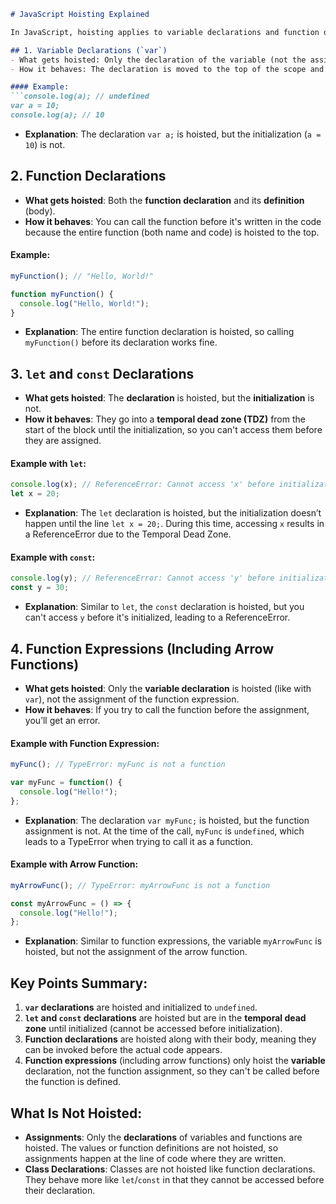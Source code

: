 
```markdown
# JavaScript Hoisting Explained

In JavaScript, hoisting applies to variable declarations and function declarations. However, the exact behavior depends on how the variable or function is declared (using `var`, `let`, `const`, or function declarations/expressions). Here’s a breakdown of what exactly gets hoisted:

## 1. Variable Declarations (`var`)
- What gets hoisted: Only the declaration of the variable (not the assignment).
- How it behaves: The declaration is moved to the top of the scope and is initialized with `undefined`.

#### Example:
```console.log(a); // undefined
var a = 10;
console.log(a); // 10
```
- **Explanation**: The declaration `var a;` is hoisted, but the initialization (`a = 10`) is not.

## 2. **Function Declarations**
- **What gets hoisted**: Both the **function declaration** and its **definition** (body).
- **How it behaves**: You can call the function before it's written in the code because the entire function (both name and code) is hoisted to the top.

#### Example:
```javascript
myFunction(); // "Hello, World!"

function myFunction() {
  console.log("Hello, World!");
}
```
- **Explanation**: The entire function declaration is hoisted, so calling `myFunction()` before its declaration works fine.

## 3. **`let` and `const` Declarations**
- **What gets hoisted**: The **declaration** is hoisted, but the **initialization** is not.
- **How it behaves**: They go into a **temporal dead zone (TDZ)** from the start of the block until the initialization, so you can't access them before they are assigned.

#### Example with `let`:
```javascript
console.log(x); // ReferenceError: Cannot access 'x' before initialization
let x = 20;
```
- **Explanation**: The `let` declaration is hoisted, but the initialization doesn’t happen until the line `let x = 20;`. During this time, accessing `x` results in a ReferenceError due to the Temporal Dead Zone.

#### Example with `const`:
```javascript
console.log(y); // ReferenceError: Cannot access 'y' before initialization
const y = 30;
```
- **Explanation**: Similar to `let`, the `const` declaration is hoisted, but you can't access `y` before it's initialized, leading to a ReferenceError.

## 4. **Function Expressions (Including Arrow Functions)**
- **What gets hoisted**: Only the **variable declaration** is hoisted (like with `var`), not the assignment of the function expression.
- **How it behaves**: If you try to call the function before the assignment, you’ll get an error.

#### Example with Function Expression:
```javascript
myFunc(); // TypeError: myFunc is not a function

var myFunc = function() {
  console.log("Hello!");
};
```
- **Explanation**: The declaration `var myFunc;` is hoisted, but the function assignment is not. At the time of the call, `myFunc` is `undefined`, which leads to a TypeError when trying to call it as a function.

#### Example with Arrow Function:
```javascript
myArrowFunc(); // TypeError: myArrowFunc is not a function

const myArrowFunc = () => {
  console.log("Hello!");
};
```
- **Explanation**: Similar to function expressions, the variable `myArrowFunc` is hoisted, but not the assignment of the arrow function.

## Key Points Summary:
1. **`var` declarations** are hoisted and initialized to `undefined`.
2. **`let` and `const` declarations** are hoisted but are in the **temporal dead zone** until initialized (cannot be accessed before initialization).
3. **Function declarations** are hoisted along with their body, meaning they can be invoked before the actual code appears.
4. **Function expressions** (including arrow functions) only hoist the **variable** declaration, not the function assignment, so they can't be called before the function is defined.

## What Is Not Hoisted:
- **Assignments**: Only the **declarations** of variables and functions are hoisted. The values or function definitions are not hoisted, so assignments happen at the line of code where they are written.
- **Class Declarations**: Classes are not hoisted like function declarations. They behave more like `let`/`const` in that they cannot be accessed before their declaration.
